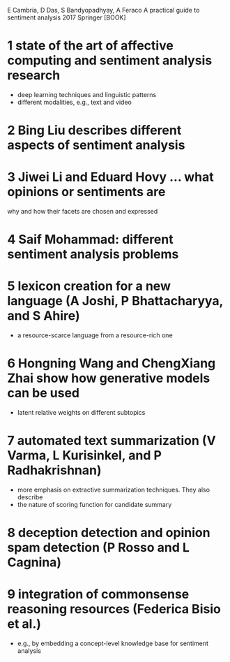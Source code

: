 E Cambria, D Das, S Bandyopadhyay, A Feraco
A practical guide to sentiment analysis
2017 Springer [BOOK]

# 1 state of the art of affective computing and sentiment analysis research

* deep learning techniques and linguistic patterns
* different modalities, e.g., text and video

# 2 Bing Liu describes different aspects of sentiment analysis

# 3 Jiwei Li and Eduard Hovy ... what opinions or sentiments are
  why and how their facets are chosen and expressed

# 4 Saif Mohammad: different sentiment analysis problems

# 5 lexicon creation for a new language (A Joshi, P Bhattacharyya, and S Ahire)

* a resource-scarce language from a resource-rich one

# 6 Hongning Wang and ChengXiang Zhai show how generative models can be used

* latent relative weights on different subtopics

# 7 automated text summarization (V Varma, L Kurisinkel, and P Radhakrishnan)

* more emphasis on extractive summarization techniques. They also describe
* the nature of scoring function for candidate summary

# 8 deception detection and opinion spam detection (P Rosso and L Cagnina)

# 9 integration of commonsense reasoning resources (Federica Bisio et al.)

* e.g., by embedding a concept-level knowledge base for sentiment analysis
